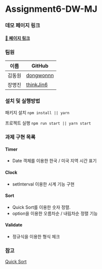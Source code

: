 # Assignment6-DW-MJ

### 데모 페이지 링크

#### [🚀 페이지 링크]()

### 팀원

| 이름   | GitHub                                    |
| ------ | ----------------------------------------- |
| 김동원 | [dongwonnn](https://github.com/dongwonnn) |
| 장명진 | [thinkJin6](https://github.com/thinkJin6) |

### 설치 및 실행방법

패키지 설치
`npm install || yarn`

프로젝트 실행
`npm run start || yarn start `

### 과제 구현 목록

#### Timer

- Date 객체를 이용한 한국 / 미국 지역 시간 표기

#### Clock

- setInterval 이용한 시계 기능 구현

#### Sort

- Quick Sort를 이용한 숫자 정렬.
- option을 이용한 오름차순 / 내림차순 정렬 기능

#### Validate

- 정규식을 이용한 형식 체크

### 참고

[Quick Sort](https://im-developer.tistory.com/135)
